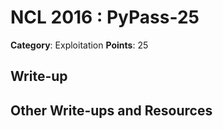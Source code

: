 # NCL 2016 : PyPass-25

__Category__: Exploitation
__Points__: 25

## Write-up

## Other Write-ups and Resources


